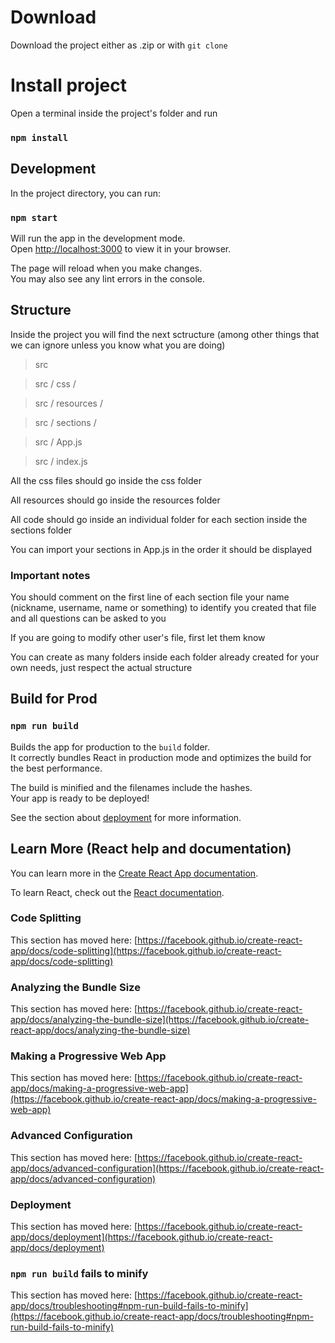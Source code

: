 # Download

Download the project either as .zip or with `git clone`

# Install project

Open a terminal inside the project's folder and run

### `npm install`

## Development

In the project directory, you can run:

### `npm start`

Will run the app in the development mode.\
Open [http://localhost:3000](http://localhost:3000) to view it in your browser.

The page will reload when you make changes.\
You may also see any lint errors in the console.

## Structure

Inside the project you will find the next sctructure (among other things that we can ignore unless you know what you are doing)

>src

>src / css /

>src / resources /
    
>src / sections /

>src / App.js

>src / index.js

All the css files should go inside the css folder

All resources should go inside the resources folder

All code should go inside an individual folder for each section inside the sections folder

You can import your sections in App.js in the order it should be displayed

### Important notes

You should comment on the first line of each section file your name (nickname, username, name or something) to identify you created that file and all questions can be asked to you

If you are going to modify other user's file, first let them know

You can create as many folders inside each folder already created for your own needs, just respect the actual structure

## Build for Prod

### `npm run build`

Builds the app for production to the `build` folder.\
It correctly bundles React in production mode and optimizes the build for the best performance.

The build is minified and the filenames include the hashes.\
Your app is ready to be deployed!

See the section about [deployment](https://facebook.github.io/create-react-app/docs/deployment) for more information.


## Learn More (React help and documentation)

You can learn more in the [Create React App documentation](https://facebook.github.io/create-react-app/docs/getting-started).

To learn React, check out the [React documentation](https://reactjs.org/).

### Code Splitting

This section has moved here: [https://facebook.github.io/create-react-app/docs/code-splitting](https://facebook.github.io/create-react-app/docs/code-splitting)

### Analyzing the Bundle Size

This section has moved here: [https://facebook.github.io/create-react-app/docs/analyzing-the-bundle-size](https://facebook.github.io/create-react-app/docs/analyzing-the-bundle-size)

### Making a Progressive Web App

This section has moved here: [https://facebook.github.io/create-react-app/docs/making-a-progressive-web-app](https://facebook.github.io/create-react-app/docs/making-a-progressive-web-app)

### Advanced Configuration

This section has moved here: [https://facebook.github.io/create-react-app/docs/advanced-configuration](https://facebook.github.io/create-react-app/docs/advanced-configuration)

### Deployment

This section has moved here: [https://facebook.github.io/create-react-app/docs/deployment](https://facebook.github.io/create-react-app/docs/deployment)

### `npm run build` fails to minify

This section has moved here: [https://facebook.github.io/create-react-app/docs/troubleshooting#npm-run-build-fails-to-minify](https://facebook.github.io/create-react-app/docs/troubleshooting#npm-run-build-fails-to-minify)

